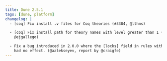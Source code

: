 ```yaml
---
title: Dune 2.5.1
tags: [dune, platform]
changelog: |
  - [coq] Fix install .v files for Coq theories (#3384, @lthms)

  - [coq] Fix install path for theory names with level greater than 1 (#3358,
    @ejgallego)

  - Fix a bug introduced in 2.0.0 where the [locks] field in rules with no targets
    had no effect. (@aalekseyev, report by @craigfe)
---
```

